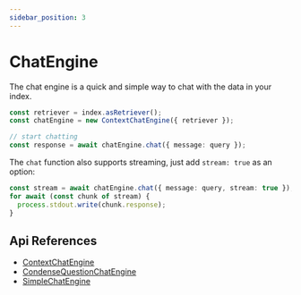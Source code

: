```yaml
---
sidebar_position: 3
---
```


# ChatEngine

The chat engine is a quick and simple way to chat with the data in your index.

```typescript
const retriever = index.asRetriever();
const chatEngine = new ContextChatEngine({ retriever });

// start chatting
const response = await chatEngine.chat({ message: query });
```

The `chat` function also supports streaming, just add `stream: true` as an option:

```typescript
const stream = await chatEngine.chat({ message: query, stream: true });
for await (const chunk of stream) {
  process.stdout.write(chunk.response);
}
```

## Api References

- [ContextChatEngine](../api/classes/ContextChatEngine.md)
- [CondenseQuestionChatEngine](../api/classes/ContextChatEngine.md)
- [SimpleChatEngine](../api/classes/SimpleChatEngine.md)
